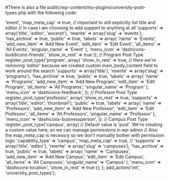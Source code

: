 #There is also a file public/wp-content/mu-plugins/university-post-types.php with the following code:

<?php

// we're placing this function and registration in mu-plugins
// so that in case the user changes the theme - they will still have access to Events
// show_in_rest parameter allows to use the new cool Block Editor for editing Events

function university_post_types()
{
    // Event Post Type
    register_post_type('event', array(
        // Default value is 'post'. We're creating a custom value here, so we can manage permissions in wp-admin
        // Also the map_meta_cap is necessry so we don't manually bother with permission logic
        'capability_type' => 'event',
        'map_meta_cap' => true,
        // important to still explicitly list title and editor
        // in case I am choosing to add support to anything at all
        'supports' => array('title', 'editor', 'excerpt'),
        'rewrite' => array('slug' => 'events'),
        'has_archive' => true,
        'public' => true,
        'labels' => array(
            'name' => 'Events',
            'add_new_item' => 'Add New Event',
            'edit_item' => 'Edit Event',
            'all_items' => 'All Events',
            'singular_name' => 'Event'
        ),
        'menu_icon' => 'dashicons-buddicons-friends',
        'show_in_rest' => true
    ));

    // Program Post Type
    register_post_type('program', array(
        'show_in_rest' => true,
        // Here we're removing 'editor' because we created custom main_body_content field to work around the search
        'supports' => array('title'),
        'rewrite' => array('slug' => 'programs'),
        'has_archive' => true,
        'public' => true,
        'labels' => array(
            'name' => 'Programs',
            'add_new_item' => 'Add New Program',
            'edit_item' => 'Edit Program',
            'all_items' => 'All Programs',
            'singular_name' => 'Program'
        ),
        'menu_icon' => 'dashicons-feedback',
    ));

    // Professor Post Type
    register_post_type('professor', array(
        'show_in_rest' => true,
        'supports' => array('title', 'editor', 'thumbnail'),
        'public' => true,
        'labels' => array(
            'name' => 'Professors',
            'add_new_item' => 'Add New Professor',
            'edit_item' => 'Edit Professor',
            'all_items' => 'All Professors',
            'singular_name' => 'Professor'
        ),
        'menu_icon' => 'dashicons-businessperson',
    ));

    // Campus Post Type
    register_post_type('campus', array(
        // Default value is 'post'. We're creating a custom value here, so we can manage permissions in wp-admin
        // Also the map_meta_cap is necessry so we don't manually bother with permission logic
        'capability_type' => 'campus',
        'map_meta_cap' => true,
        // 
        'supports' => array('title', 'editor'),
        'rewrite' => array('slug' => 'campuses'),
        'has_archive' => true,
        'public' => true,
        'labels' => array(
            'name' => 'Campuses',
            'add_new_item' => 'Add New Campus',
            'edit_item' => 'Edit Campus',
            'all_items' => 'All Campuses',
            'singular_name' => 'Campus'
        ),
        'menu_icon' => 'dashicons-location',
        'show_in_rest' => true
    ));
};

add_action('init', 'university_post_types');
